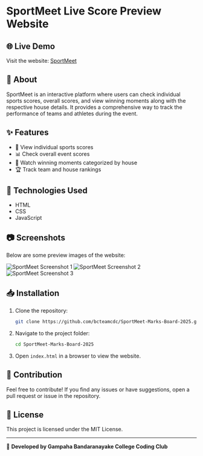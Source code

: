 # SportMeet Live Score Preview Website

## 🌐 Live Demo
Visit the website: [SportMeet](https://sportmeet-teamcdc.netlify.app/)

## 📌 About
SportMeet is an interactive platform where users can check individual sports scores, overall scores, and view winning moments along with the respective house details. It provides a comprehensive way to track the performance of teams and athletes during the event.

## ✨ Features
- 🏅 View individual sports scores
- 📊 Check overall event scores
- 🎉 Watch winning moments categorized by house
- 🏆 Track team and house rankings


## 🚀 Technologies Used
- HTML
- CSS
- JavaScript

## 📷 Screenshots
Below are some preview images of the website:

![SportMeet Screenshot 1](https://i.ibb.co/1JLBNcrp/image.png)
![SportMeet Screenshot 2](https://i.ibb.co/YFwpwmF5/image.png)
![SportMeet Screenshot 3](https://i.ibb.co/rGzVMPyG/image.png)

## 📥 Installation
1. Clone the repository:
   ```sh
   git clone https://github.com/bcteamcdc/SportMeet-Marks-Board-2025.git
   ```
2. Navigate to the project folder:
   ```sh
   cd SportMeet-Marks-Board-2025
   ```
3. Open `index.html` in a browser to view the website.

## 📌 Contribution
Feel free to contribute! If you find any issues or have suggestions, open a pull request or issue in the repository.

## 📜 License
This project is licensed under the MIT License.

---
🚀 **Developed by Gampaha Bandaranayake College Coding Club**

